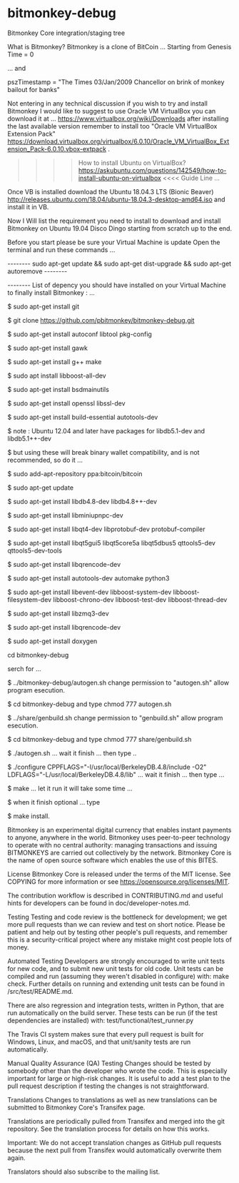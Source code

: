 # bitmonkey-debug

Bitmonkey Core integration/staging tree


What is Bitmonkey? Bitmonkey is a clone of BitCoin ... Starting from Genesis Time = 0 

... and 

pszTimestamp = "The Times 03/Jan/2009 Chancellor on brink of monkey bailout for banks"

Not entering in any technical discussion if you wish to try and install Bitmonkey I would like to suggest to use Oracle VM VirtualBox
you can download it at ... https://www.virtualbox.org/wiki/Downloads after installing the last available version remember to install too "Oracle VM VirtualBox Extension Pack" https://download.virtualbox.org/virtualbox/6.0.10/Oracle_VM_VirtualBox_Extension_Pack-6.0.10.vbox-extpack .

>>>> How to install Ubuntu on VirtualBox? https://askubuntu.com/questions/142549/how-to-install-ubuntu-on-virtualbox <<<< Guide Line ...

Once VB is installed download the Ubuntu 18.04.3 LTS (Bionic Beaver) http://releases.ubuntu.com/18.04/ubuntu-18.04.3-desktop-amd64.iso
and install it in VB.

Now I Will list the requirement you need to install to download and install Bitmonkey on Ubuntu 19.04 Disco Dingo starting from scratch up to the end.

Before you start please be sure your Virtual Machine is update Open the terminal and run these commands ...

-------- sudo apt-get update && sudo apt-get dist-upgrade && sudo apt-get autoremove --------

-------- List of depency you should have installed on your Virtual Machine to finally install Bitmonkey : ...

$ sudo apt-get install git

$ git clone https://github.com/pbitmonkey/bitmonkey-debug.git

$ sudo apt-get install autoconf libtool pkg-config

$ sudo apt-get install gawk

$ sudo apt-get install g++ make

$ sudo apt install libboost-all-dev

$ sudo apt-get install bsdmainutils

$ sudo apt-get install openssl libssl-dev

$ sudo apt-get install build-essential autotools-dev

$ note : Ubuntu 12.04 and later have packages for libdb5.1-dev and libdb5.1++-dev

$ but using these will break binary wallet compatibility, and is not recommended, so do it ...

$ sudo add-apt-repository ppa:bitcoin/bitcoin

$ sudo apt-get update

$ sudo apt-get install libdb4.8-dev libdb4.8++-dev

$ sudo apt-get install libminiupnpc-dev

$ sudo apt-get install libqt4-dev libprotobuf-dev protobuf-compiler

$ sudo apt-get install libqt5gui5 libqt5core5a libqt5dbus5 qttools5-dev qttools5-dev-tools

$ sudo apt-get install libqrencode-dev

$ sudo apt-get install autotools-dev automake python3

$ sudo apt-get install libevent-dev libboost-system-dev libboost-filesystem-dev libboost-chrono-dev libboost-test-dev libboost-thread-dev

$ sudo apt-get install libzmq3-dev

$ sudo apt-get install libqrencode-dev

$ sudo apt-get install doxygen

cd bitmonkey-debug

serch for ... 

$ ../bitmonkey-debug/autogen.sh change permission to "autogen.sh" allow program esecution.

$ cd bitmonkey-debug and type chmod 777 autogen.sh

$ ../share/genbuild.sh change permission to "genbuild.sh" allow program esecution.

$ cd bitmonkey-debug and type chmod 777 share/genbuild.sh

$ ./autogen.sh ... wait it finish ... then type ..

$ ./configure CPPFLAGS="-I/usr/local/BerkeleyDB.4.8/include -O2" LDFLAGS="-L/usr/local/BerkeleyDB.4.8/lib" ... wait it finish ... then type ...

$ make ... let it run it will take some time ...

$ when it finish optional ... type 

$ make install.


Bitmonkey is an experimental digital currency that enables instant payments to anyone, anywhere in the world. Bitmonkey uses peer-to-peer technology to operate with no central authority: managing transactions and issuing BITMONKEYS are carried out collectively by the network. Bitmonkey Core is the name of open source software which enables the use of this BITES.

License
Bitmonkey Core is released under the terms of the MIT license. See COPYING for more information or see https://opensource.org/licenses/MIT.

The contribution workflow is described in CONTRIBUTING.md and useful hints for developers can be found in doc/developer-notes.md.

Testing
Testing and code review is the bottleneck for development; we get more pull requests than we can review and test on short notice. Please be patient and help out by testing other people's pull requests, and remember this is a security-critical project where any mistake might cost people lots of money.

Automated Testing
Developers are strongly encouraged to write unit tests for new code, and to submit new unit tests for old code. Unit tests can be compiled and run (assuming they weren't disabled in configure) with: make check. Further details on running and extending unit tests can be found in /src/test/README.md.

There are also regression and integration tests, written in Python, that are run automatically on the build server. These tests can be run (if the test dependencies are installed) with: test/functional/test_runner.py

The Travis CI system makes sure that every pull request is built for Windows, Linux, and macOS, and that unit/sanity tests are run automatically.

Manual Quality Assurance (QA) Testing
Changes should be tested by somebody other than the developer who wrote the code. This is especially important for large or high-risk changes. It is useful to add a test plan to the pull request description if testing the changes is not straightforward.

Translations
Changes to translations as well as new translations can be submitted to Bitmonkey Core's Transifex page.

Translations are periodically pulled from Transifex and merged into the git repository. See the translation process for details on how this works.

Important: We do not accept translation changes as GitHub pull requests because the next pull from Transifex would automatically overwrite them again.

Translators should also subscribe to the mailing list.
